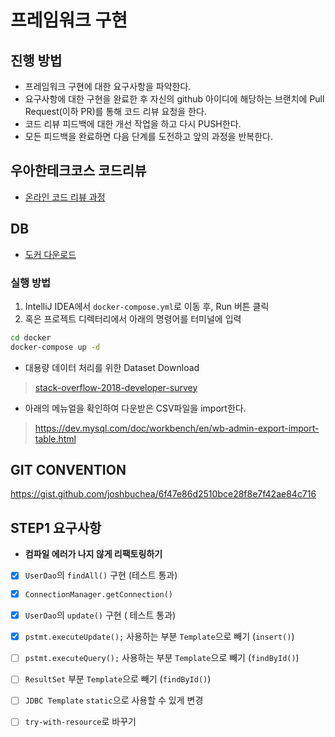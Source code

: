 # 프레임워크 구현
## 진행 방법
* 프레임워크 구현에 대한 요구사항을 파악한다.
* 요구사항에 대한 구현을 완료한 후 자신의 github 아이디에 해당하는 브랜치에 Pull Request(이하 PR)를 통해 코드 리뷰 요청을 한다.
* 코드 리뷰 피드백에 대한 개선 작업을 하고 다시 PUSH한다.
* 모든 피드백을 완료하면 다음 단계를 도전하고 앞의 과정을 반복한다.

## 우아한테크코스 코드리뷰
* [온라인 코드 리뷰 과정](https://github.com/woowacourse/woowacourse-docs/blob/master/maincourse/README.md)


## DB

- [도커 다운로드](https://www.docker.com/products/docker-desktop)

### 실행 방법

1. IntelliJ IDEA에서 `docker-compose.yml`로 이동 후, Run 버튼 클릭
2. 혹은 프로젝트 디렉터리에서 아래의 명령어를 터미널에 입력

```bash
cd docker
docker-compose up -d
```

- 대용량 데이터 처리를 위한 Dataset Download

> [stack-overflow-2018-developer-survey](https://www.kaggle.com/stackoverflow/stack-overflow-2018-developer-survey)

- 아래의 메뉴얼을 확인하여 다운받은 CSV파일을 import한다.

> https://dev.mysql.com/doc/workbench/en/wb-admin-export-import-table.html



## GIT CONVENTION
https://gist.github.com/joshbuchea/6f47e86d2510bce28f8e7f42ae84c716


## STEP1 요구사항
- **컴파일 에러가 나지 않게 리팩토링하기**
- [x] ```UserDao```의 ```findAll()``` 구현 (테스트 통과)
- [x] ```ConnectionManager.getConnection()```
- [x] ```UserDao```의 ```update()``` 구현 ( 테스트 통과)
- [x] ```pstmt.executeUpdate();``` 사용하는 부분 ```Template```으로 빼기 (```insert()```)
- [ ] ```pstmt.executeQuery();``` 사용하는 부분 ```Template```으로 빼기 (```findById()```)
- [ ]  ```ResultSet``` 부분 ```Template```으로 빼기 (```findById()```)
- [ ] ```JDBC Template``` ```static```으로 사용할 수 있게 변경
- [ ] ```try-with-resource```로 바꾸기

